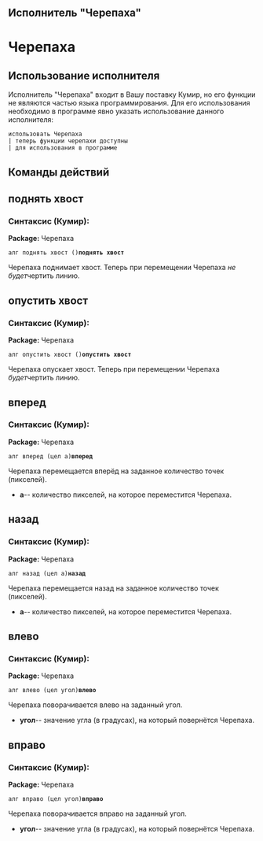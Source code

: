## Исполнитель "Черепаха"

# Черепаха

## Использование исполнителя

Исполнитель "Черепаха" входит в Вашу поставку Кумир, но его функции не являются частью языка
		программирования. Для его использования необходимо в программе явно указать использование данного исполнителя:

```кумир
использовать Черепаха
| теперь функции черепахи доступны
| для использования в программе
```

## Команды действий

## поднять хвост

### Синтаксис (Кумир):
**Package:** Черепаха

`алг поднять хвост ()`**`поднять хвост`**

Черепаха поднимает хвост. Теперь при перемещении Черепаха *не
			будет*чертить линию.

## опустить хвост

### Синтаксис (Кумир):
**Package:** Черепаха

`алг опустить хвост ()`**`опустить хвост`**

Черепаха опускает хвост. Теперь при перемещении Черепаха *будет*чертить линию.

## вперед

### Синтаксис (Кумир):
**Package:** Черепаха

`алг вперед (цел а)`**`вперед`**

Черепаха перемещается вперёд на заданное количество точек (пикселей).

- **а**-- количество пикселей, на которое переместится Черепаха.

## назад

### Синтаксис (Кумир):
**Package:** Черепаха

`алг назад (цел а)`**`назад`**

Черепаха перемещается назад на заданное количество точек (пикселей).

- **а**-- количество пикселей, на которое переместится Черепаха.

## влево

### Синтаксис (Кумир):
**Package:** Черепаха

`алг влево (цел угол)`**`влево`**

Черепаха поворачивается влево на заданный угол.

- **угол**-- значение угла (в градусах), на который повернётся Черепаха.

## вправо

### Синтаксис (Кумир):
**Package:** Черепаха

`алг вправо (цел угол)`**`вправо`**

Черепаха поворачивается вправо на заданный угол.

- **угол**-- значение угла (в градусах), на который повернётся Черепаха.
